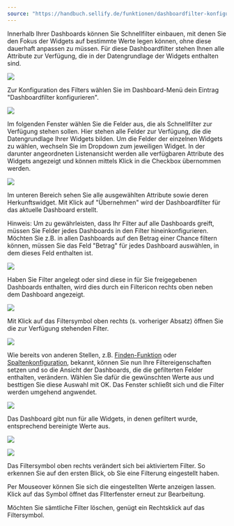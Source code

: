 ```yaml
---
source: "https://handbuch.sellify.de/funktionen/dashboardfilter-konfigurieren-und-anwenden/"
---
```

Innerhalb Ihrer Dashboards können Sie Schnellfilter einbauen, mit denen Sie den Fokus der Widgets auf bestimmte Werte legen können, ohne diese dauerhaft anpassen zu müssen. Für diese Dashboardfilter stehen Ihnen alle Attribute zur Verfügung, die in der Datengrundlage der Widgets enthalten sind.

![](https://image.jimcdn.com/app/cms/image/transf/dimension=384x1024:format=png/path/s42eb4d670de94a65/image/i05e2fe49e3c24a2c/version/1705859660/image.png)

Zur Konfiguration des Filters wählen Sie im Dashboard-Menü dein Eintrag "Dashboardfilter konfigurieren".

![](https://image.jimcdn.com/app/cms/image/transf/dimension=385x1024:format=png/path/s42eb4d670de94a65/image/ie2809d35bb8b0e4b/version/1705859661/image.png)

Im folgenden Fenster wählen Sie die Felder aus, die als Schnellfilter zur Verfügung stehen sollen. Hier stehen alle Felder zur Verfügung, die die Datengrundlage Ihrer Widgets bilden. Um die Felder der einzelnen Widgets zu wählen, wechseln Sie im Dropdown zum jeweiligen Widget. In der darunter angeordneten Listenansicht werden alle verfügbaren Attribute des Widgets angezeigt und können mittels Klick in die Checkbox übernommen werden.

![](https://image.jimcdn.com/app/cms/image/transf/dimension=355x1024:format=png/path/s42eb4d670de94a65/image/i56b377e45d6ec1e3/version/1705859661/image.png)

Im unteren Bereich sehen Sie alle ausgewählten Attribute sowie deren Herkunftswidget. Mit Klick auf "Übernehmen" wird der Dashboardfilter für das aktuelle Dashboard erstellt.

Hinweis: Um zu gewährleisten, dass Ihr Filter auf alle Dashboards greift, müssen Sie Felder jedes Dashboards in den Filter hineinkonfigurieren. Möchten Sie z.B. in allen Dashboards auf den Betrag einer Chance filtern können, müssen Sie das Feld "Betrag" für jedes Dashboard auswählen, in dem dieses Feld enthalten ist.

![](https://image.jimcdn.com/app/cms/image/transf/dimension=556x10000:format=png/path/s42eb4d670de94a65/image/i05e0cbe2eb733554/version/1705859662/image.png)

Haben Sie Filter angelegt oder sind diese in für Sie freigegebenen Dashboards enthalten, wird dies durch ein Filtericon rechts oben neben dem Dashboard angezeigt.

![](https://image.jimcdn.com/app/cms/image/transf/dimension=738x10000:format=png/path/s42eb4d670de94a65/image/i0e81b6ea20c5db18/version/1705859662/image.png)

Mit Klick auf das Filtersymbol oben rechts (s. vorheriger Absatz) öffnen Sie die zur Verfügung stehenden Filter.

![](https://image.jimcdn.com/app/cms/image/transf/dimension=396x10000:format=png/path/s42eb4d670de94a65/image/ia3b7d26ba3eb19bc/version/1705859663/image.png)

Wie bereits von anderen Stellen, z.B. [Finden-Funktion](https://handbuch.sellify.de/aufbau/finden/ "Finden") oder [Spaltenkonfiguration](https://handbuch.sellify.de/funktionen/spaltenergebnisse-filtern/ "Spaltenergebnisse filtern"), bekannt, können Sie nun Ihre Filtereigenschaften setzen und so die Ansicht der Dashboards, die die gefilterten Felder enthalten, verändern. Wählen Sie dafür die gewünschten Werte aus und besttigen Sie diese Auswahl mit OK. Das Fenster schließt sich und die Filter werden umgehend angwendet.

![](https://image.jimcdn.com/app/cms/image/transf/dimension=483x10000:format=png/path/s42eb4d670de94a65/image/ifbd022f404eae160/version/1705859664/image.png)

Das Dashboard gibt nun für alle Widgets, in denen gefiltert wurde, entsprechend bereinigte Werte aus.

![](https://image.jimcdn.com/app/cms/image/transf/dimension=890x10000:format=png/path/s42eb4d670de94a65/image/ic313b0d21900972c/version/1705859665/image.png)

![](https://image.jimcdn.com/app/cms/image/transf/none/path/s42eb4d670de94a65/image/i09da548e54ab8402/version/1705859665/image.png)

Das Filtersymbol oben rechts verändert sich bei aktiviertem Filter. So erkennen Sie auf den ersten Blick, ob Sie eine Filterung eingestellt haben.

Per Mouseover können Sie sich die eingestellten Werte anzeigen lassen. Klick auf das Symbol öffnet das FIlterfenster erneut zur Bearbeitung.

Möchten Sie sämtliche Filter löschen, genügt ein Rechtsklick auf das Filtersymbol.